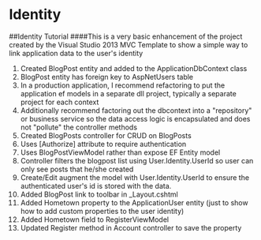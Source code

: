 # Identity
##Identity Tutorial
####This is a very basic enhancement of the project created by the Visual Studio 2013 MVC Template to show a simple way to link application data to the user's identity
1. Created BlogPost entity and added to the ApplicationDbContext class
  1. BlogPost entity has foreign key to AspNetUsers table
  2. In a production application, I recommend refactoring to put the application ef models in a separate dll project, typically a separate project for each context
  3. Additionally recommend factoring out the dbcontext into a "repository" or business service so the data access logic is encapsulated and does not "pollute" the controller methods
2. Created BlogPosts controller for CRUD on BlogPosts
  1. Uses [Authorize] attribute to require authentication
  1. Uses BlogPostViewModel rather than expose EF Entity model
  2. Controller filters the blogpost list using User.Identity.UserId so user can only see posts that he/she created
  3. Create/Edit augment the model with User.Identity.UserId to ensure the authenticated user's id is stored with the data.
  4. Added BlogPost link to toolbar in _Layout.cshtml
3. Added Hometown property to the ApplicationUser entity (just to show how to add custom properties to the user identity)
  1. Added Hometown field to RegisterViewModel 
  2. Updated Register method in Account controller to save the property 
